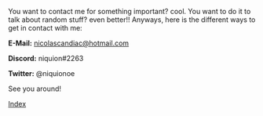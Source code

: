 You want to contact me for something important? cool.
You want to do it to talk about random stuff? even better!!
Anyways, here is the different ways to get in contact with me:

**E-Mail:** nicolascandiac@hotmail.com

**Discord:** niquion#2263

**Twitter:** @niquionoe



See you around!

[Index](https://niquion.github.io/)
